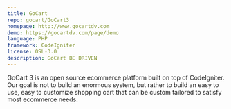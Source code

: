 ```yaml
---
title: GoCart
repo: gocart/GoCart3
homepage: http://www.gocartdv.com
demo: https://gocartdv.com/page/demo
language: PHP
framework: CodeIgniter
license: OSL-3.0
description: GoCart BE DRIVEN
---
```


GoCart 3 is an open source ecommerce platform built on top of CodeIgniter. Our goal is not to build an enormous system, but rather to build an easy to use, easy to customize shopping cart that can be custom tailored to satisfy most ecommerce needs.
